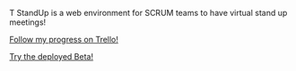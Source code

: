 T StandUp is a web environment for SCRUM teams to have virtual stand up meetings!

[Follow my progress on Trello!](https://trello.com/b/DaIErZv3/t-stand-up)

[Try the deployed Beta!](https://tranquil-everglades-50337.herokuapp.com/#/)
